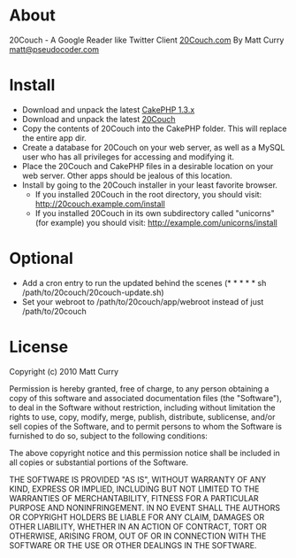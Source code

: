 About
=====
20Couch - A Google Reader like Twitter Client
[20Couch.com](http://www.20couch.com)
By Matt Curry <matt@pseudocoder.com>

Install
=======
* Download and unpack the latest [CakePHP 1.3.x](http://github.com/cakephp/cakephp/downloads)
* Download and unpack the latest [20Couch](http://github.com/mcurry/20couch/downloads)
* Copy the contents of 20Couch into the CakePHP folder.  This will replace the entire app dir.
* Create a database for 20Couch on your web server, as well as a MySQL user who has all privileges for accessing and modifying it.
* Place the 20Couch and CakePHP files in a desirable location on your web server.  Other apps should be jealous of this location.
* Install by going to the 20Couch installer in your least favorite browser.
	* If you installed 20Couch in the root directory, you should visit: http://20couch.example.com/install
	* If you installed 20Couch in its own subdirectory called "unicorns" (for example) you should visit: http://example.com/unicorns/install
	
Optional
========
* Add a cron entry to run the updated behind the scenes (* * * * * sh /path/to/20couch/20couch-update.sh)
* Set your webroot to /path/to/20couch/app/webroot instead of just /path/to/20couch

License
=======
Copyright (c) 2010 Matt Curry

Permission is hereby granted, free of charge, to any person obtaining a copy
of this software and associated documentation files (the "Software"), to deal
in the Software without restriction, including without limitation the rights
to use, copy, modify, merge, publish, distribute, sublicense, and/or sell
copies of the Software, and to permit persons to whom the Software is
furnished to do so, subject to the following conditions:

The above copyright notice and this permission notice shall be included in
all copies or substantial portions of the Software.

THE SOFTWARE IS PROVIDED "AS IS", WITHOUT WARRANTY OF ANY KIND, EXPRESS OR
IMPLIED, INCLUDING BUT NOT LIMITED TO THE WARRANTIES OF MERCHANTABILITY,
FITNESS FOR A PARTICULAR PURPOSE AND NONINFRINGEMENT. IN NO EVENT SHALL THE
AUTHORS OR COPYRIGHT HOLDERS BE LIABLE FOR ANY CLAIM, DAMAGES OR OTHER
LIABILITY, WHETHER IN AN ACTION OF CONTRACT, TORT OR OTHERWISE, ARISING FROM,
OUT OF OR IN CONNECTION WITH THE SOFTWARE OR THE USE OR OTHER DEALINGS IN
THE SOFTWARE.